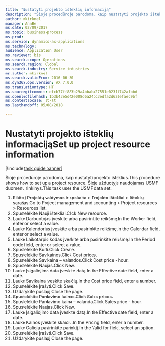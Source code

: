 ```yaml
--- 
title: "Nustatyti projekto išteklių informaciją"
description: "Šioje procedūroje parodoma, kaip nustatyti projekto išteklius."
author: mkirknel
manager: AnnBe
ms.date: 02/09/2017
ms.topic: business-process
ms.prod: 
ms.service: dynamics-ax-applications
ms.technology: 
audience: Application User
ms.reviewer: bis
ms.search.scope: Operations
ms.search.region: Global
ms.search.industry: Service industries
ms.author: mkirknel
ms.search.validFrom: 2016-06-30
ms.dyn365.ops.version: AX 7.0.0
ms.translationtype: HT
ms.sourcegitcommit: efcb77ff883b29a4bbaba27551e02311742afbbd
ms.openlocfilehash: 1b3b43e5d42e008d6a24cc3edfa2d620efaec9bf
ms.contentlocale: lt-lt
ms.lasthandoff: 05/08/2018

---
```

# <a name="set-up-project-resource-information"></a><span data-ttu-id="38339-103">Nustatyti projekto išteklių informaciją</span><span class="sxs-lookup"><span data-stu-id="38339-103">Set up project resource information</span></span>

[!include [task guide banner](../../includes/task-guide-banner.md)]

<span data-ttu-id="38339-104">Šioje procedūroje parodoma, kaip nustatyti projekto išteklius.</span><span class="sxs-lookup"><span data-stu-id="38339-104">This procedure shows how to set up a project resource.</span></span> <span data-ttu-id="38339-105">Šioje užduotyje naudojamas USMF duomenų rinkinys.</span><span class="sxs-lookup"><span data-stu-id="38339-105">This task uses the USMF data set.</span></span>

1. <span data-ttu-id="38339-106">Eikite į Projektų valdymas ir apskaita > Projekto ištekliai > Išteklių sąrašas.</span><span class="sxs-lookup"><span data-stu-id="38339-106">Go to Project management and accounting > Project resources > Resources list.</span></span>
2. <span data-ttu-id="38339-107">Spustelėkite Nauji ištekliai.</span><span class="sxs-lookup"><span data-stu-id="38339-107">Click New resource.</span></span>
3. <span data-ttu-id="38339-108">Lauke Darbuotojas įveskite arba pasirinkite reikšmę.</span><span class="sxs-lookup"><span data-stu-id="38339-108">In the Worker field, enter or select a value.</span></span>
4. <span data-ttu-id="38339-109">Lauke Kalendorius įveskite arba pasirinkite reikšmę.</span><span class="sxs-lookup"><span data-stu-id="38339-109">In the Calendar field, enter or select a value.</span></span>
5. <span data-ttu-id="38339-110">Lauke Laikotarpio kodas įveskite arba pasirinkite reikšmę.</span><span class="sxs-lookup"><span data-stu-id="38339-110">In the Period code field, enter or select a value.</span></span>
6. <span data-ttu-id="38339-111">Spustelėkite Kurti.</span><span class="sxs-lookup"><span data-stu-id="38339-111">Click Create.</span></span>
7. <span data-ttu-id="38339-112">Spustelėkite Savikainos.</span><span class="sxs-lookup"><span data-stu-id="38339-112">Click Cost prices.</span></span>
8. <span data-ttu-id="38339-113">Spustelėkite Savikaina – valandos.</span><span class="sxs-lookup"><span data-stu-id="38339-113">Click Cost price - hour.</span></span>
9. <span data-ttu-id="38339-114">Spustelėkite Naujas.</span><span class="sxs-lookup"><span data-stu-id="38339-114">Click New.</span></span>
10. <span data-ttu-id="38339-115">Lauke Įsigaliojimo data įveskite datą.</span><span class="sxs-lookup"><span data-stu-id="38339-115">In the Effective date field, enter a date.</span></span>
11. <span data-ttu-id="38339-116">Lauke Savikaina įveskite skaičių.</span><span class="sxs-lookup"><span data-stu-id="38339-116">In the Cost price field, enter a number.</span></span>
12. <span data-ttu-id="38339-117">Spustelėkite Įrašyti.</span><span class="sxs-lookup"><span data-stu-id="38339-117">Click Save.</span></span>
13. <span data-ttu-id="38339-118">Uždarykite puslapį.</span><span class="sxs-lookup"><span data-stu-id="38339-118">Close the page.</span></span>
14. <span data-ttu-id="38339-119">Spustelėkite Pardavimo kainos.</span><span class="sxs-lookup"><span data-stu-id="38339-119">Click Sales prices.</span></span>
15. <span data-ttu-id="38339-120">Spustelėkite Pardavimo kaina – valanda.</span><span class="sxs-lookup"><span data-stu-id="38339-120">Click Sales price - hour.</span></span>
16. <span data-ttu-id="38339-121">Spustelėkite Naujas.</span><span class="sxs-lookup"><span data-stu-id="38339-121">Click New.</span></span>
17. <span data-ttu-id="38339-122">Lauke Įsigaliojimo data įveskite datą.</span><span class="sxs-lookup"><span data-stu-id="38339-122">In the Effective date field, enter a date.</span></span>
18. <span data-ttu-id="38339-123">Lauke Kainos įveskite skaičių.</span><span class="sxs-lookup"><span data-stu-id="38339-123">In the Pricing field, enter a number.</span></span>
19. <span data-ttu-id="38339-124">Lauke Galioja pasirinkite parinktį.</span><span class="sxs-lookup"><span data-stu-id="38339-124">In the Valid for field, select an option.</span></span>
20. <span data-ttu-id="38339-125">Spustelėkite Įrašyti.</span><span class="sxs-lookup"><span data-stu-id="38339-125">Click Save.</span></span>
21. <span data-ttu-id="38339-126">Uždarykite puslapį.</span><span class="sxs-lookup"><span data-stu-id="38339-126">Close the page.</span></span>


